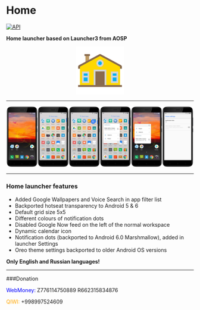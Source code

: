# Home
[![API](https://img.shields.io/badge/API-21%2B-orange.svg?style=flat)](https://android-arsenal.com/api?level=21)

**Home launcher based on Launcher3 from AOSP** <p align="center"><img width="128" height="128" src="images/icon.png" /></p>

--------

![Screenshots](./images/screenshots.png?raw=true)

--------

### Home launcher features

- Added Google Wallpapers and Voice Search in app filter list
- Backported hotseat transparency to Android 5 & 6
- Default grid size 5x5
- Different colours of notification dots
- Disabled Google Now feed on the left of the normal workspace
- Dynamic calendar icon
- Notification dots (backported to Android 6.0 Marshmallow), added in launcher Settings
- Oreo theme settings backported to older Android OS versions

**Only English and Russian languages!**

--------

###Donation

<span style="color: blue"> WebMoney: </span>
Z776114750889
R662315834876

<span style="color: orange"> QIWI: </span>
+998997524609